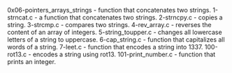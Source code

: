 0x06-pointers_arrays_strings - function that concatenates two strings.
1-strncat.c - a function that concatenates two strings.
2-strncpy.c - copies a string.
3-strcmp.c - compares two strings.
4-rev_array.c - reverses the content of an array of integers.
5-string_toupper.c - changes all lowercase letters of a string to uppercase.
6-cap_string.c - function that capitalizes all words of a string.
7-leet.c - function that encodes a string into 1337.
100-rot13.c - encodes a string using rot13.
101-print_number.c - function that prints an integer.